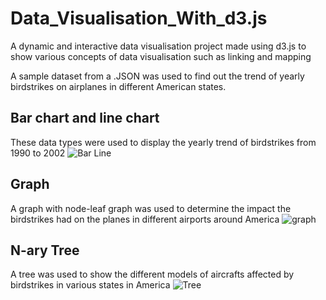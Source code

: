 # Data_Visualisation_With_d3.js
A dynamic and interactive data visualisation project made using d3.js to show various concepts of data visualisation such as linking and mapping

A sample dataset from a .JSON was used to find out the trend of yearly birdstrikes on airplanes in different American states.

## Bar chart and line chart


These data types were used to display the yearly trend of birdstrikes from 1990 to 2002
![Bar Line](https://user-images.githubusercontent.com/114500718/227629751-103ccd0a-9d40-4e46-8f49-9cbdbd271c1e.gif)


## Graph


A graph with node-leaf graph was used to determine the impact the birdstrikes had on the planes in different airports around America
![graph](https://user-images.githubusercontent.com/114500718/227630094-172d92ae-f226-4fcc-81fb-e7157fa8579f.gif)


## N-ary Tree


A tree was used to show the different models of aircrafts affected by birdstrikes in various states in America
![Tree](https://user-images.githubusercontent.com/114500718/227630242-cefb4f16-e5c2-4062-8cfd-1312b513d37f.gif)
